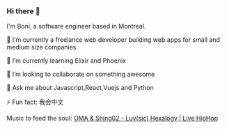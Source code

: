 ### Hi there 👋

<!--
**gossterrible/gossterrible** is a ✨ _special_ ✨ repository because its `README.md` (this file) appears on your GitHub profile.

Here are some ideas to get you started:

- 🔭 I’m currently working on ...
- 🌱 I’m currently learning ...
- 👯 I’m looking to collaborate on ...
- 🤔 I’m looking for help with ...
- 💬 Ask me about ...
- 📫 How to reach me: ...
- 😄 Pronouns: ...
- ⚡ Fun fact: ...
-->

I'm Boni, a software engineer based in Montreal.

💼 I'm currently a freelance web developer building web apps for small and medium size companies

🌱 I’m currently learning Elixir and Phoenix

👯 I’m looking to collaborate on something awesome

💬 Ask me about Javascript,React,Vuejs and Python

⚡ Fun fact: 我会中文

Music to feed the soul:
[OMA & Shing02 - Luv(sic) Hexalogy | Live HipHop](https://www.youtube.com/watch?v=FGOEMvymSIE
)

